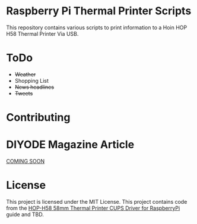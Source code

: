 # Raspberry Pi Thermal Printer Scripts

This repository contains various scripts to print information to a Hoin HOP H58 Thermal Printer Via USB.

# ToDo

- ~~Weather~~
- Shopping List
- ~~News headlines~~
- ~~Tweets~~

# Contributing



# DIYODE Magazine Article

[COMING SOON](https://diyodemag.com/)

# License

This project is licensed under the MIT License. This project contains code from the [HOP-H58 58mm Thermal Printer CUPS Driver for RaspberryPi](https://github.com/OkkarMin/HOP-H58-RaspberryPi-Driver) guide and TBD.

